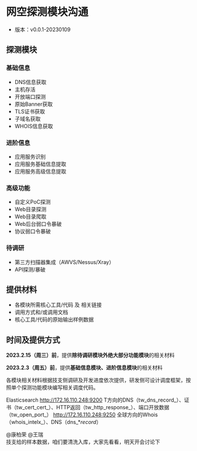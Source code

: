 # 网空探测模块沟通

* 版本：v0.0.1-20230109



## 探测模块

### 基础信息

* DNS信息获取
* 主机存活
* 开放端口探测
* 原始Banner获取
* TLS证书获取
* 子域名获取
* WHOIS信息获取

### 进阶信息

* 应用服务识别
* 应用服务基础信息提取
* 应用服务高级信息提取

### 高级功能

* 自定义PoC探测
* Web目录探测
* Web目录爬取
* Web后台弱口令暴破
* 协议弱口令暴破

### 待调研

* 第三方扫描器集成（AWVS/Nessus/Xray）
* API探测/暴破



## 提供材料

* 各模块所需核心工具/代码 及 相关链接
* 调用方式和/或调用文档
* 核心工具/代码的原始输出样例数据



## 时间及提供方式

**2023.2.15（周三）前**，提供**除待调研模块外绝大部分功能模块**的相关材料

**2023.2.3（周五）前**，提供**基础信息模块、进阶信息模块**的相关材料

各模块相关材料根据技支侧调研及开发进度依次提供，研发侧可设计调度框架，按照单个探测功能模块编写相关调度代码。

Elasticsearch
http://172.16.110.248:9200 T方向的DNS（tw_dns_record_）、证书（tw_cert_cert_）、HTTP返回（tw_http_response_）、端口开放数据（tw_open_port_）
http://172.16.110.248:9250 全球方向的Whois（whois_intelx_）、DNS（dns_*_record_）

@康柏荣  @王瑞  
技支给的样本数据，咱们要清洗入库，大家先看看，明天开会讨论下


